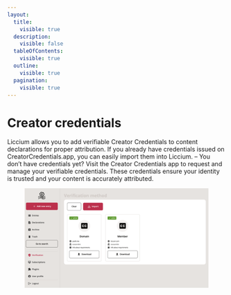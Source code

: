 ```yaml
---
layout:
  title:
    visible: true
  description:
    visible: false
  tableOfContents:
    visible: true
  outline:
    visible: true
  pagination:
    visible: true
---
```


# Creator credentials

Liccium allows you to add verifiable Creator Credentials to  content declarations for proper attribution. If you already have credentials issued on CreatorCredentials.app, you can easily import them into Liccium. – You don’t have credentials yet? Visit the Creator Credentials app to request and manage your verifiable credentials. These credentials ensure your identity is trusted and your content is accurately attributed.

<figure><img src="../../.gitbook/assets/verification page@2x.png" alt=""><figcaption></figcaption></figure>
